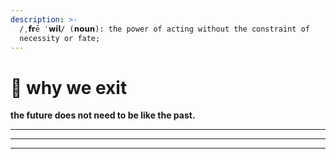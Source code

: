 ```yaml
---
description: >-
  /ˌ𝗳𝗿ē ˈ𝘄𝗶𝗹/ (𝗻𝗼𝘂𝗻): the power of acting without the constraint of
  necessity or fate;
---
```


# 🤍 why we exit







**the future does not need to be like the past.**

****

****

****
